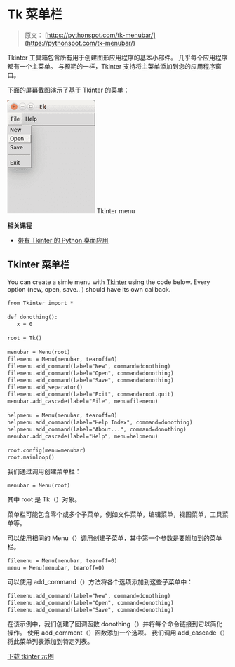 # Tk 菜单栏

> 原文： [https://pythonspot.com/tk-menubar/](https://pythonspot.com/tk-menubar/)

Tkinter 工具箱包含所有用于创建图形应用程序的基本小部件。 几乎每个应用程序都有一个主菜单。 与预期的一样，Tkinter 支持将主菜单添加到您的应用程序窗口。

下面的屏幕截图演示了基于 Tkinter 的菜单：

![tk menu](img/ec69b97f82c9ef2d0bac39c941f21ed9.jpg) Tkinter menu

**相关课程**

*   [带有 Tkinter 的 Python 桌面应用](https://gum.co/ErLc)

## Tkinter 菜单栏

You can create a simle menu with [Tkinter](https://pythonspot.com/tkinter/) using the code below. Every option (new, open, save.. ) should have its own callback.

```
from Tkinter import *

def donothing():
   x = 0

root = Tk()

menubar = Menu(root)
filemenu = Menu(menubar, tearoff=0)
filemenu.add_command(label="New", command=donothing)
filemenu.add_command(label="Open", command=donothing)
filemenu.add_command(label="Save", command=donothing)
filemenu.add_separator()
filemenu.add_command(label="Exit", command=root.quit)
menubar.add_cascade(label="File", menu=filemenu)

helpmenu = Menu(menubar, tearoff=0)
helpmenu.add_command(label="Help Index", command=donothing)
helpmenu.add_command(label="About...", command=donothing)
menubar.add_cascade(label="Help", menu=helpmenu)

root.config(menu=menubar)
root.mainloop()

```

我们通过调用创建菜单栏：

```
menubar = Menu(root)

```

其中 root 是 Tk（）对象。

菜单栏可能包含零个或多个子菜单，例如文件菜单，编辑菜单，视图菜单，工具菜单等。

可以使用相同的 Menu（）调用创建子菜单，其中第一个参数是要附加到的菜单栏。

```
filemenu = Menu(menubar, tearoff=0)
menu = Menu(menubar, tearoff=0)

```

可以使用 add_command（）方法将各个选项添加到这些子菜单中：

```
filemenu.add_command(label="New", command=donothing)
filemenu.add_command(label="Open", command=donothing)
filemenu.add_command(label="Save", command=donothing)

```

在该示例中，我们创建了回调函数 donothing（）并将每个命令链接到它以简化操作。 使用 add_comment（）函数添加一个选项。 我们调用 add_cascade（）将此菜单列表添加到特定列表。

[下载 tkinter 示例](/download-tkinter-examples)